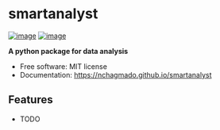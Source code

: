 # smartanalyst


[![image](https://img.shields.io/pypi/v/smartanalyst.svg)](https://pypi.python.org/pypi/smartanalyst)
[![image](https://img.shields.io/conda/vn/conda-forge/smartanalyst.svg)](https://anaconda.org/conda-forge/smartanalyst)


**A python package for data analysis**


-   Free software: MIT license
-   Documentation: https://nchagmado.github.io/smartanalyst
    

## Features

-   TODO
